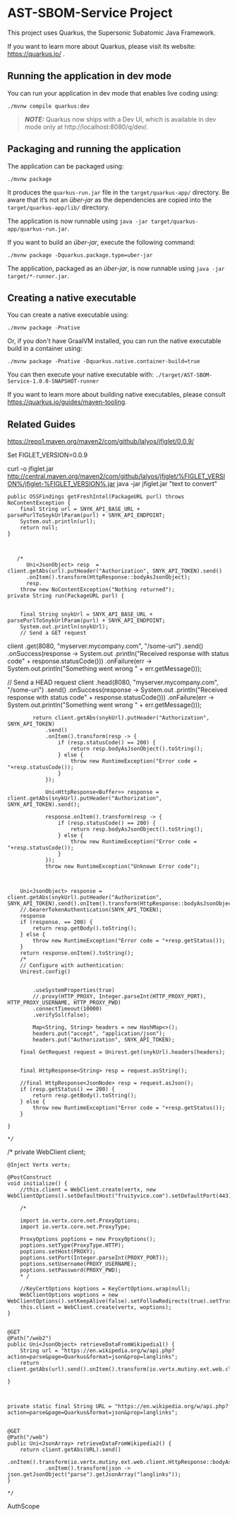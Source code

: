 # AST-SBOM-Service Project

This project uses Quarkus, the Supersonic Subatomic Java Framework.

If you want to learn more about Quarkus, please visit its website: https://quarkus.io/ .

## Running the application in dev mode

You can run your application in dev mode that enables live coding using:
```shell script
./mvnw compile quarkus:dev
```

> **_NOTE:_**  Quarkus now ships with a Dev UI, which is available in dev mode only at http://localhost:8080/q/dev/.

## Packaging and running the application

The application can be packaged using:
```shell script
./mvnw package
```
It produces the `quarkus-run.jar` file in the `target/quarkus-app/` directory.
Be aware that it’s not an _über-jar_ as the dependencies are copied into the `target/quarkus-app/lib/` directory.

The application is now runnable using `java -jar target/quarkus-app/quarkus-run.jar`.

If you want to build an _über-jar_, execute the following command:
```shell script
./mvnw package -Dquarkus.package.type=uber-jar
```

The application, packaged as an _über-jar_, is now runnable using `java -jar target/*-runner.jar`.

## Creating a native executable

You can create a native executable using: 
```shell script
./mvnw package -Pnative
```

Or, if you don't have GraalVM installed, you can run the native executable build in a container using: 
```shell script
./mvnw package -Pnative -Dquarkus.native.container-build=true
```

You can then execute your native executable with: `./target/AST-SBOM-Service-1.0.0-SNAPSHOT-runner`

If you want to learn more about building native executables, please consult https://quarkus.io/guides/maven-tooling.

## Related Guides







https://repo1.maven.org/maven2/com/github/lalyos/jfiglet/0.0.9/

Set FIGLET_VERSION=0.0.9

curl -o jfiglet.jar http://central.maven.org/maven2/com/github/lalyos/jfiglet/%FIGLET_VERSION%/jfiglet-%FIGLET_VERSION%.jar
java -jar jfiglet.jar "text to convert"




    public OSSFindings getFreshIntel(PackageURL purl) throws NoContentException {
        final String url = SNYK_API_BASE_URL + parsePurlToSnykUrlParam(purl) + SNYK_API_ENDPOINT;
        System.out.println(url);
        return null;
    }



       /* 
          Uni<JsonObject> resp  = client.getAbs(url).putHeader("Authorization", SNYK_API_TOKEN).send()
          .onItem().transform(HttpResponse::bodyAsJsonObject);
          resp.
        throw new NoContentException("Nothing returned");
    private String run(PackageURL purl) {


        final String snykUrl = SNYK_API_BASE_URL + parsePurlToSnykUrlParam(purl) + SNYK_API_ENDPOINT;
        System.out.println(snykUrl);
        // Send a GET request
client
  .get(8080, "myserver.mycompany.com", "/some-uri")
  .send()
  .onSuccess(response -> System.out
    .println("Received response with status code" + response.statusCode()))
  .onFailure(err ->
    System.out.println("Something went wrong " + err.getMessage()));

// Send a HEAD request
client
  .head(8080, "myserver.mycompany.com", "/some-uri")
  .send()
  .onSuccess(response -> System.out
    .println("Received response with status code" + response.statusCode()))
  .onFailure(err ->
    System.out.println("Something went wrong " + err.getMessage()));

            return client.getAbs(snykUrl).putHeader("Authorization", SNYK_API_TOKEN)
                .send()
                .onItem().transform(resp -> {
                    if (resp.statusCode() == 200) {
                        return resp.bodyAsJsonObject().toString();
                    } else {
                        throw new RuntimeException("Error code = "+resp.statusCode());
                    }
                });

                Uni<HttpResponse<Buffer>> response = client.getAbs(snykUrl).putHeader("Authorization", SNYK_API_TOKEN).send();

                response.onItem().transform(resp -> {
                    if (resp.statusCode() == 200) {
                        return resp.bodyAsJsonObject().toString();
                    } else {
                        throw new RuntimeException("Error code = "+resp.statusCode());
                    }
                });
                throw new RuntimeException("Unknown Error code");
                 


        Uni<JsonObject> response = client.getAbs(snykUrl).putHeader("Authorization", SNYK_API_TOKEN).send().onItem().transform(HttpResponse::bodyAsJsonObject);
        //.bearerTokenAuthentication(SNYK_API_TOKEN);
        response
        if (response. == 200) {
            return resp.getBody().toString();
        } else {
            throw new RuntimeException("Error code = "+resp.getStatus());
        }
        return response.onItem().toString();
        /*
        // Configure with authentication:
        Unirest.config()

        
            .useSystemProperties(true)
            //.proxy(HTTP_PROXY, Integer.parseInt(HTTP_PROXY_PORT), HTTP_PROXY_USERNAME, HTTP_PROXY_PWD)
            .connectTimeout(10000)
            .verifySsl(false);

            Map<String, String> headers = new HashMap<>();
            headers.put("accept", "application/json");
            headers.put("Authorization", SNYK_API_TOKEN);
            
        final GetRequest request = Unirest.get(snykUrl).headers(headers);


        final HttpResponse<String> resp = request.asString();
        
        //final HttpResponse<JsonNode> resp = request.asJson();
        if (resp.getStatus() == 200) {
            return resp.getBody().toString();
        } else {
            throw new RuntimeException("Error code = "+resp.getStatus());
        }
    
    }
    
    */
               
  /*
    private WebClient client;    

    @Inject Vertx vertx;

    @PostConstruct
    void initialize() {
        //this.client = WebClient.create(vertx, new WebClientOptions().setDefaultHost("fruityvice.com").setDefaultPort(443).setSsl(true).setTrustAll(true));

        /*

        import io.vertx.core.net.ProxyOptions;
        import io.vertx.core.net.ProxyType;

        ProxyOptions poptions = new ProxyOptions();
        poptions.setType(ProxyType.HTTP);
        poptions.setHost(PROXY);
        poptions.setPort(Integer.parseInt(PROXY_PORT));
        poptions.setUsername(PROXY_USERNAME);
        poptions.setPassword(PROXY_PWD);
        * /

        //KeyCertOptions koptions = KeyCertOptions.wrap(null);
        WebClientOptions woptions = new WebClientOptions().setKeepAlive(false).setFollowRedirects(true).setTrustAll(true).setSsl(true);
        this.client = WebClient.create(vertx, woptions);
    }

   
    @GET
    @Path("/web2")
    public Uni<JsonObject> retrieveDataFromWikipedia1() {
        String url = "https://en.wikipedia.org/w/api.php?action=parse&page=Quarkus&format=json&prop=langlinks";
        return client.getAbs(url).send().onItem().transform(io.vertx.mutiny.ext.web.client.HttpResponse::bodyAsJsonObject);
                
    }



    private static final String URL = "https://en.wikipedia.org/w/api.php?action=parse&page=Quarkus&format=json&prop=langlinks";


    @GET
    @Path("/web")
    public Uni<JsonArray> retrieveDataFromWikipedia2() {                     
        return client.getAbs(URL).send()                                    
                .onItem().transform(io.vertx.mutiny.ext.web.client.HttpResponse::bodyAsJsonObject)         
                .onItem().transform(json -> json.getJsonObject("parse").getJsonArray("langlinks"));
    }

    */

        
    




AuthScope